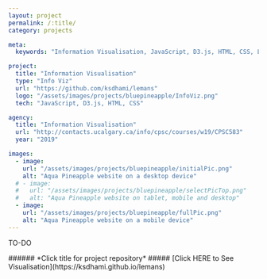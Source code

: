 ```yaml
---
layout: project
permalink: /:title/
category: projects

meta:
  keywords: "Information Visualisation, JavaScript, D3.js, HTML, CSS, Le Mans, 24 Hours, Endurance, Racing"

project:
  title: "Information Visualisation"
  type: "Info Viz"
  url: "https://github.com/ksdhami/lemans"
  logo: "/assets/images/projects/bluepineapple/InfoViz.png"
  tech: "JavaScript, D3.js, HTML, CSS"

agency:
  title: "Information Visualisation"
  url: "http://contacts.ucalgary.ca/info/cpsc/courses/w19/CPSC583"
  year: "2019"

images:
  - image:
    url: "/assets/images/projects/bluepineapple/initialPic.png"
    alt: "Aqua Pineapple website on a desktop device"
  # - image:
  #   url: "/assets/images/projects/bluepineapple/selectPicTop.png"
  #   alt: "Aqua Pineapple website on tablet, mobile and desktop"
  - image:
    url: "/assets/images/projects/bluepineapple/fullPic.png"
    alt: "Aqua Pineapple website on a mobile device"
---
```

<p>TO-DO
<br>
</p>
###### *Click title for project repository*
##### [Click HERE to See Visualisation](https://ksdhami.github.io/lemans)